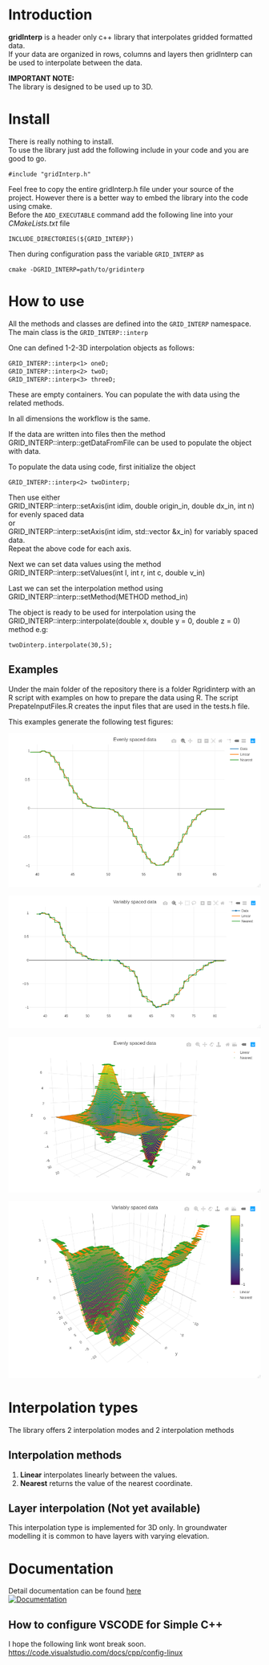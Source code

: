 # Introduction
**gridInterp** is a header only c++ library that interpolates gridded formatted data.<br/> 
If your data are organized in rows, columns and layers then gridInterp can be used to interpolate between the data.


**IMPORTANT NOTE:**<br/>
The library is designed to be used up to 3D. 

# Install
There is really nothing to install. <br/>
To use the library just add the following include in your code and you are good to go.
```
#include "gridInterp.h"
```
Feel free to copy the entire gridInterp.h file under your source of the project. However there is a better way to embed the library into the code using cmake. <br/>
Before the `ADD_EXECUTABLE` command add the following line into your _CMakeLists.txt_ file
```
INCLUDE_DIRECTORIES(${GRID_INTERP})
```
Then during configuration pass the variable `GRID_INTERP` as
```
cmake -DGRID_INTERP=path/to/gridinterp
```
# How to use
All the methods and classes are defined into the `GRID_INTERP` namespace.
The main class is the `GRID_INTERP::interp`

One can defined 1-2-3D interpolation objects as follows:
```
GRID_INTERP::interp<1> oneD;
GRID_INTERP::interp<2> twoD;
GRID_INTERP::interp<3> threeD;
```
These are empty containers. You can populate the with data using the related methods.

In all dimensions the workflow is the same.

If the data are written into files then the method GRID_INTERP::interp::getDataFromFile can be used to populate the object with data.

To populate the data using code, first initialize the object
```
GRID_INTERP::interp<2> twoDinterp;
```
Then use either <br/>
GRID_INTERP::interp<dim>::setAxis(int idim, double origin_in, double dx_in, int n)
for evenly spaced data <br/> or <br/> 
GRID_INTERP::interp<dim>::setAxis(int idim, std::vector<double> &x_in)
for variably spaced data. <br/>
Repeat the above code for each axis.

Next we can set data values using the method <br/>
GRID_INTERP::interp<dim>::setValues(int l, int r, int c, double v_in)

Last we can set the interpolation method using <br/>
GRID_INTERP::interp<dim>::setMethod(METHOD method_in)

The object is ready to be used for interpolation using the <br/>
GRID_INTERP::interp<dim>::interpolate(double x, double y = 0, double z = 0) <br/>
method e.g:
```
twoDinterp.interpolate(30,5);
```
## Examples
Under the main folder of the repository there is a folder Rgridinterp with an R script
with examples on how to prepare the data using R. 
The script PrepateInputFiles.R creates the input files that are used in the tests.h file. 

This examples generate the following test figures:

![](docs/EvenlySpaced_1D.png)

![](docs/VariablySpaced_1D.png)

![](docs/EvenlySpaced_2D.png )

![](docs/VariablySpaced_2D.png )


# Interpolation types
The library offers 2 interpolation modes and 2 interpolation methods
## Interpolation methods
1. **Linear** interpolates linearly between the values. 
2. **Nearest** returns the value of the nearest coordinate.


## Layer interpolation (Not yet available)
This interpolation type is implemented for 3D only. 
In groundwater modelling it is common to have layers with varying elevation. 


# Documentation
Detail documentation can be found [here](https://codedocs.xyz/giorgk/gridInterp/)<br/>
[![Documentation](https://codedocs.xyz/giorgk/gridInterp.svg)](https://codedocs.xyz/giorgk/gridInterp/)



## How to configure VSCODE for Simple C++
I hope the following link wont break soon.
https://code.visualstudio.com/docs/cpp/config-linux
